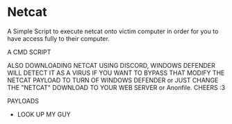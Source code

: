 # Netcat 
A Simple Script to execute netcat onto victim computer in order for you to have access fully to their computer.

A CMD SCRIPT 

ALSO DOWNLOADING NETCAT USING DISCORD, WINDOWS DEFENDER WILL DETECT IT AS A VIRUS IF YOU WANT TO BYPASS THAT MODIFY THE NETCAT PAYLOAD TO TURN OF WINDOWS DEFENDER or JUST CHANGE THE "NETCAT" DOWNLOAD TO YOUR WEB SERVER or Anonfile. CHEERS :3

PAYLOADS
- LOOK UP MY GUY


